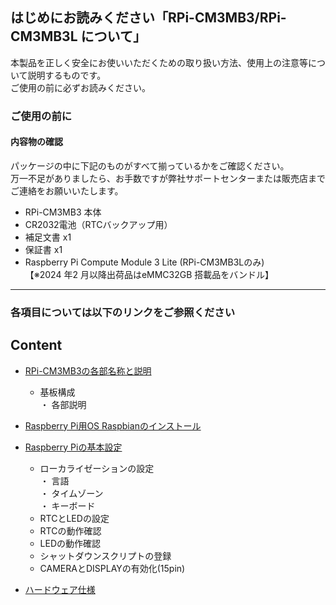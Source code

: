 ## **はじめにお読みください「RPi-CM3MB3/RPi-CM3MB3L について」**

本製品を正しく安全にお使いいただくための取り扱い方法、使用上の注意等について説明するものです。  
ご使用の前に必ずお読みください。  

### **ご使用の前に**
#### 内容物の確認  
パッケージの中に下記のものがすべて揃っているかをご確認ください。  
万一不足がありましたら、お手数ですが弊社サポートセンターまたは販売店までご連絡をお願いいたします。 
 
 - RPi-CM3MB3 本体  
 - CR2032電池（RTCバックアップ用）  
 - 補足文書 x1 
 - 保証書 x1 
 - Raspberry Pi Compute Module 3 Lite (RPi-CM3MB3Lのみ)<br>【※2024 年2 月以降出荷品はeMMC32GB 搭載品をバンドル】 
 ---  
 
### **各項目については以下のリンクをご参照ください** 
 
## Content  
* [RPi-CM3MB3の各部名称と説明](./Document/RPi-CM3MB3_board.md)
   * 基板構成  
     ・ 各部説明

* [Raspberry Pi用OS Raspbianのインストール](./Document/Raspbian_Install.md)

* [Raspberry Piの基本設定](./Document/Raspbian_Config.md)
  * ローカライゼーションの設定  
    ・ 言語  
    ・ タイムゾーン  
    ・ キーボード  
  * RTCとLEDの設定    
  * RTCの動作確認  
  * LEDの動作確認  
  * シャットダウンスクリプトの登録  
  * CAMERAとDISPLAYの有効化(15pin)  
  
* [ハードウェア仕様](./Document/RPi-CM3MB3_spec.md)
    
